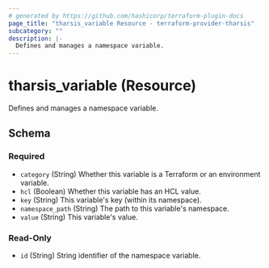 ```yaml
---
# generated by https://github.com/hashicorp/terraform-plugin-docs
page_title: "tharsis_variable Resource - terraform-provider-tharsis"
subcategory: ""
description: |-
  Defines and manages a namespace variable.
---
```


# tharsis_variable (Resource)

Defines and manages a namespace variable.



<!-- schema generated by tfplugindocs -->
## Schema

### Required

- `category` (String) Whether this variable is a Terraform or an environment variable.
- `hcl` (Boolean) Whether this variable has an HCL value.
- `key` (String) This variable's key (within its namespace).
- `namespace_path` (String) The path to this variable's namespace.
- `value` (String) This variable's value.

### Read-Only

- `id` (String) String identifier of the namespace variable.


